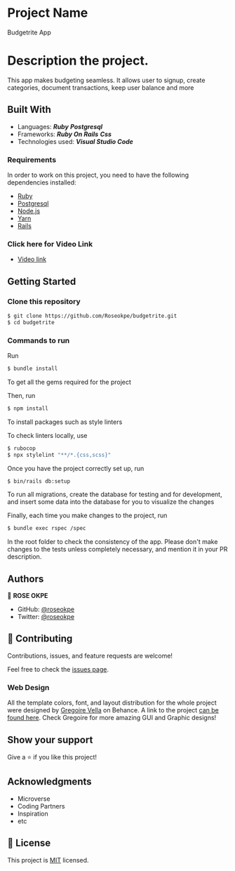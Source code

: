 # Project Name

Budgetrite App

# Description the project.

This app makes budgeting seamless. It allows user to signup, create categories, document transactions, keep user balance and more

## Built With

- Languages:
  _**Ruby**_
  _**Postgresql**_
- Frameworks:
  _**Ruby On Rails**_
  _**Css**_
- Technologies used: _**Visual Studio Code**_

### Requirements

In order to work on this project, you need to have the following dependencies installed:

- [Ruby](https://www.ruby-lang.org/en/)
- [Postgresql](https://www.postgresql.org/)
- [Node.js](https://nodejs.org/en/)
- [Yarn](https://yarnpkg.com/)
- [Rails](https://rubyonrails.org/)

### Click here for Video Link

- [Video link](https://www.loom.com/share/aa06ec253a1f49cbb17ad226ca9b3e5b)

## Getting Started

### Clone this repository

```bash
$ git clone https://github.com/Roseokpe/budgetrite.git
$ cd budgetrite
```

### Commands to run

Run

```bash
$ bundle install
```

To get all the gems required for the project

Then, run

```bash
$ npm install
```

To install packages such as style linters

To check linters locally, use

```bash
$ rubocop
$ npx stylelint "**/*.{css,scss}"
```

Once you have the project correctly set up, run

```bash
$ bin/rails db:setup
```

To run all migrations, create the database for testing and for development, and insert some data into the database for you to visualize the changes

Finally, each time you make changes to the project, run

```bash
$ bundle exec rspec /spec
```

In the root folder to check the consistency of the app. Please don't make changes to the tests unless completely necessary, and mention it in your PR description.

## Authors

👤 **ROSE OKPE**

- GitHub: [@roseokpe](https://github.com/RoseOkpe)
- Twitter: [@roseokpe](https://twitter.com/roseokpe)

## 🤝 Contributing

Contributions, issues, and feature requests are welcome!

Feel free to check the [issues page](../../issues/).

### Web Design

All the template colors, font, and layout distribution for the whole project were designed by [Gregoire Vella](https://www.behance.net/gregoirevella) on Behance. A link to the project [can be found here](https://www.behance.net/gallery/19759151/Snapscan-iOs-design-and-branding?tracking_source=). Check Gregoire for more amazing GUI and Graphic designs!

## Show your support

Give a ⭐️ if you like this project!

## Acknowledgments

- Microverse
- Coding Partners
- Inspiration
- etc

## 📝 License

This project is [MIT](./LICENSE) licensed.